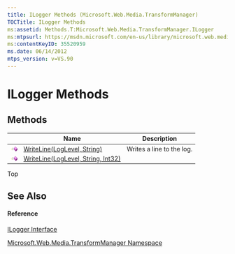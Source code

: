 ```yaml
---
title: ILogger Methods (Microsoft.Web.Media.TransformManager)
TOCTitle: ILogger Methods
ms:assetid: Methods.T:Microsoft.Web.Media.TransformManager.ILogger
ms:mtpsurl: https://msdn.microsoft.com/en-us/library/microsoft.web.media.transformmanager.ilogger_methods(v=VS.90)
ms:contentKeyID: 35520959
ms.date: 06/14/2012
mtps_version: v=VS.90
---
```


# ILogger Methods

## Methods

||Name|Description|
|--- |--- |--- |
|![Public method](images/Hh125771.pubmethod(en-us,VS.90).gif "Public method")|[WriteLine(LogLevel, String)](ilogger-writeline-method-loglevel-string-microsoft-web-media-transformmanager.md)|Writes a line to the log.|
|![Public method](images/Hh125771.pubmethod(en-us,VS.90).gif "Public method")|[WriteLine(LogLevel, String, Int32)](ilogger-writeline-method-loglevel-string-int32-microsoft-web-media-transformmanager.md)||


Top

## See Also

#### Reference

[ILogger Interface](ilogger-interface-microsoft-web-media-transformmanager.md)

[Microsoft.Web.Media.TransformManager Namespace](microsoft-web-media-transformmanager-namespace.md)

